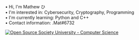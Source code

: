 • Hi, I'm Mathew ひ</br>
• I'm interested in: Cybersecurity, Cryptography, Programming</br>
• I'm currently learning: Python and C++</br>
• Contact information: .Mat#6732</br>

<a href="https://github.com/ossu/computer-science"><img alt="Open Source Society University - Computer Science" src="https://img.shields.io/badge/OSSU-computer--science-blue.svg"></a> 
